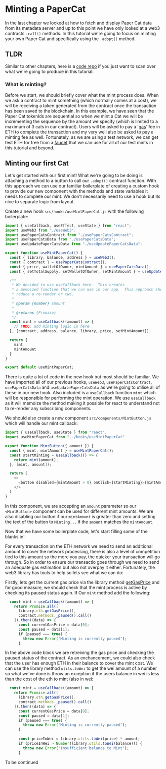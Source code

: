 # Minting a PaperCat

In the [last chapter](../chapter-08) we looked at how to fetch and display Paper Cat data from its metadata server and up to this point we have only looked at a web3 contracts `.call()` methods. In this tutorial we're going to focus on minting your own Paper Cat and specifically using the `.adopt()` method.

## TLDR
Similar to other chapters, here is a [code repo](https://codesandbox.io/s/papercats-chapter-9-minting-a-papercat-3urk9c) if you just want to scan over what we're going to produce in this tutorial.

### What is minting?
Before we start, we should briefly cover what the mint process does.  When we ask a contract to mint something (which normally comes at a cost), we will be receiving a token generated from the contract once the transaction has been saved to the blockchain.  In this example, we have seen that the Paper Cat tokenIds are sequential so when we mint a Cat we will be incrementing the sequence by the amount we specify (which is limited to a maximum of 3 cats in our contract).  Users will be asked to pay  a '[gas](https://ethereum.org/en/developers/docs/gas/)' fee in ETH to complete the transaction and my very well also be asked to pay a minting fee as well.  Fortunately, as we are using a test network, we can get test ETH for free from a [faucet](https://faucets.chain.link/rinkeby) that we can use for all of our test mints in this tutorial and beyond.

## Minting our first Cat
Let's get started with our first mint!  What we're going to be doing is attaching a method to a button to call our `.adopt()` contract function.  With this approach we can use our familiar boilerplate of creating a custom hook to provide our new component with the methods and state variables it needs to complete our mint.  We don't necessarily need to use a hook but its nice to separate logic from layout.

Create a new hook `src/hooks/useMintPaperCat.js` with the following boilerplate:
```js
import { useCallback, useEffect, useState } from "react";
import useWeb3 from "./useWeb3";
import usePaperCatsContract from "./usePaperCatsContract";
import usePaperCatsData from "./usePaperCatsData";
import useUpdatePaperCatsData from "./useUpdatePaperCatsData";

export function useMintPaperCat() {
  const { library, balance, address } = useWeb3();
  const { contract } = usePaperCatsContract();
  const { price, walletOfOwner, mintAmount } = usePaperCatsData();
  const { setTotalSupply, setWalletOfOwner, setMintAmount } = useUpdatePaperCatsData();

  /**
   * We decided to use useCallback here.  This creates
   * a memoized function that we can use in our app.  This approach should help
   * reduce a re-render or two.
   * 
   * @param {number} amount
   *
   * @returns {Promise}
   */
  const mint = useCallback((amount) => {    
    // TODO: add minting logic in here
  }, [contract, address, balance, library, price, setMintAmount]);

  return {
    mint,
    mintAmount
  }
}

export default useMintPaperCat;
```
There is quite a lot of code in the new hook but most should be familiar.  We have imported all of our previous hooks, `useWeb3`, `usePaperCatsContract`, `usePaperCatsData` and `useUpdatePaperCatsData` as we're going to utilise all of these in our new hook.  Also included is a `useCallback` function `mint` which will be responsible for performing the mint operation.  We use `useCallback` as it will memoize the method making it possible for react to understand not to re-render any subscribing components.  

We should also create a new component `src/components/MintButton.js` which will handle our mint callback:
```js
import { useCallback, useState } from "react";
import useMintPaperCat from "../hooks/useMintPaperCat"

export function MintButton({ amount }) {
  const { mint, mintAmount } = useMintPaperCat();
  const startMinting = useCallback(() => {
    return mint(amount);
  }, [mint, amount]);

  return (
    <>
      <button disabled={mintAmount > 0} onClick={startMinting}>{mintAmount === amount ? 'Minting...' : `Mint ${amount}`}</button>
    </>
  )
}
```
In this component, we are accepting an `amount` parameter so our `<MintButton>` component can be used for different mint amounts.  We are also disabling our button if our `mintAmount` is greater than zero and setting the text of the button to `Minting...` if the `amount` matches the `mintAmount`.

Now that we have some boilerplate code, let's start filling some of the blanks in!

For every transaction on the ETH network we need to send an additional amount to cover the network processing, there is also a level of competition tied to this amount so the more you pay, the quicker your transaction will go through.  So in order to ensure our transactio goes through we need to send an adequate gas estimation but also not overpay it either.  Fortunately, the web3 library has tools to help so lets see what we can do:

Firstly, lets get the current gas price via the library method [getGasPrice](https://web3js.readthedocs.io/en/v1.2.11/web3-eth.html#getgasprice) and for good measure, we should check that the mint process is active by checking its paused status again.  If Our `mint` method add the following:
```js
  const mint = useCallback((amount) => {    
    return Promise.all([
      library.eth.getGasPrice(),
      contract.methods._paused().call()
    ]).then((data) => {
      const currentGasPrice = data[0];
      const paused = data[1];
      if (paused === true) {
        throw new Error("Minting is currently paused");
      }
```
In the above code block we are retreiving the gas price and checking the paused status of the contract.  As an enchancement, we could also check that the user has enough ETH in their balance to cover the mint cost.  We can use the library method `utils.toWei` to get the wei amount of a number so what we've done is throw an exception if the users balance in wei is less than the cost of the eth to mint (also in wei:
```js
  const mint = useCallback((amount) => {    
    return Promise.all([
      library.eth.getGasPrice(),
      contract.methods._paused().call()
    ]).then((data) => {
      const currentGasPrice = data[0];
      const paused = data[1];
      if (paused === true) {
        throw new Error("Minting is currently paused");
      }
      
      const priceInWei = library.utils.toWei(price) * amount;
      if (priceInWei > Number(library.utils.toWei(balance))) {
        throw new Error("Insufficient balance to Mint");
      }
```

To be continued
